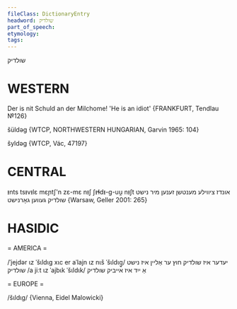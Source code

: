 ```yaml
---
fileClass: DictionaryEntry
headword: שולדיק
part_of_speech: 
etymology: 
tags: 
---
```

שולדיק

WESTERN
========

Der is nit Schuld an der Milchome! 'He is an idiot'
{FRANKFURT, Tendlau №126}

šüldəg {WTCP, NORTHWESTERN HUNGARIAN, Garvin 1965: 104}

šyldəg {WTCP, Vác, 47197}

CENTRAL
========

ᵻnts tsᵻvᵻlɛ mɛɲtʃ'n zɛ-mɛ nᵻʃ ʃᵻɬdᵻ-g-uu̯ nᵻʃt אונדז ציווילע מענטשן זענען מיר נישט שולדיק געווען גאָרנישט {Warsaw, Geller 2001: 265}

HASIDIC
=======
= AMERICA = 

/ˈjejdər ɩz ˈšɩldɩg xɩc er aˈlajn ɩz nɩš ˈšɩldɩg̥/ יעדער איז שולדיק חוץ ער אַליין איז נישט שולדיק
/a jiːt ɩz ˈajbɩk ˈšɩldɩk/ אַ ייִד איז אייביק שולדיק

= EUROPE = 

/šɩldɩg/ {Vienna, Eidel Malowicki}